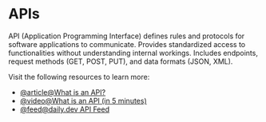 # APIs

API (Application Programming Interface) defines rules and protocols for software applications to communicate. Provides standardized access to functionalities without understanding internal workings. Includes endpoints, request methods (GET, POST, PUT), and data formats (JSON, XML).

Visit the following resources to learn more:

- [@article@What is an API?](https://aws.amazon.com/what-is/api/)
- [@video@What is an API (in 5 minutes)](https://www.youtube.com/watch?v=ByGJQzlzxQg)
- [@feed@daily.dev API Feed](https://app.daily.dev/tags/rest-api)